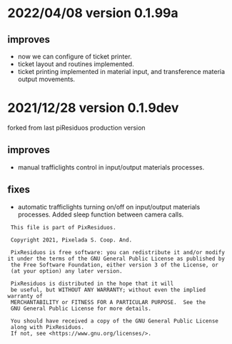 # 2022/04/08 version 0.1.99a

## improves
+ now we can configure of ticket printer.
+ ticket layout and routines implemented.
+ ticket printing implemented in material input, and transference materia output movements.


# 2021/12/28 version 0.1.9dev

forked from last piResiduos production version

## improves

+ manual trafficlights control in input/output materials processes.

## fixes

+ automatic trafficlights turning on/off on input/output materials processes. Added sleep function between camera calls.


```
 This file is part of PixResiduos.

 Copyright 2021, Pixelada S. Coop. And.

 PixResiduos is free software: you can redistribute it and/or modify it under the terms of the GNU General Public License as published by
 the Free Software Foundation, either version 3 of the License, or
 (at your option) any later version.

 PixResiduos is distributed in the hope that it will
 be useful, but WITHOUT ANY WARRANTY; without even the implied warranty of
 MERCHANTABILITY or FITNESS FOR A PARTICULAR PURPOSE.  See the
 GNU General Public License for more details.

 You should have received a copy of the GNU General Public License
 along with PixResiduos.
 If not, see <https://www.gnu.org/licenses/>.
```